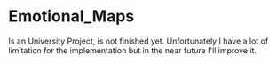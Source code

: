 # Emotional_Maps
Is an University Project, is not finished yet. Unfortunately I have a lot of limitation for the implementation but in the near future I'll improve it.
